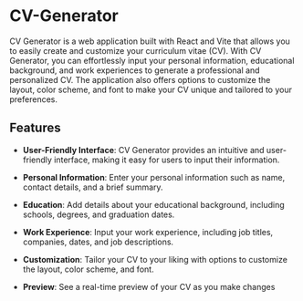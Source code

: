 # CV-Generator

CV Generator is a web application built with React and Vite that allows you to easily create and customize your curriculum vitae (CV). With CV Generator, you can effortlessly input your personal information, educational background, and work experiences to generate a professional and personalized CV. The application also offers options to customize the layout, color scheme, and font to make your CV unique and tailored to your preferences.

## Features

- **User-Friendly Interface**: CV Generator provides an intuitive and user-friendly interface, making it easy for users to input their information.

- **Personal Information**: Enter your personal information such as name, contact details, and a brief summary.

- **Education**: Add details about your educational background, including schools, degrees, and graduation dates.

- **Work Experience**: Input your work experience, including job titles, companies, dates, and job descriptions.

- **Customization**: Tailor your CV to your liking with options to customize the layout, color scheme, and font.

- **Preview**: See a real-time preview of your CV as you make changes
